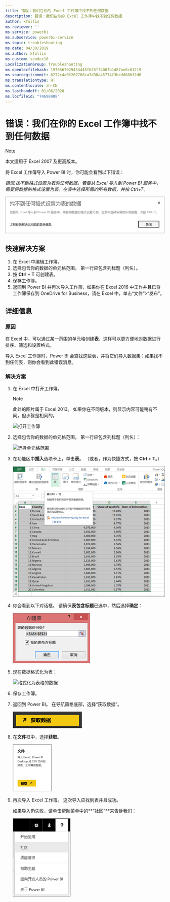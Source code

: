 ```yaml
---
title: 错误：我们在你的 Excel 工作簿中找不到任何数据
description: 错误：我们在你的 Excel 工作簿中找不到任何数据
author: kfollis
ms.reviewer: ''
ms.service: powerbi
ms.subservice: powerbi-service
ms.topic: troubleshooting
ms.date: 04/30/2019
ms.author: kfollis
ms.custom: seodec18
LocalizationGroup: Troubleshooting
ms.openlocfilehash: 1976567029454445f625ff400fb1d87ae6c01219
ms.sourcegitcommit: 6272c4a0f267708ca7d38a45774f3bedd680f2d6
ms.translationtype: HT
ms.contentlocale: zh-CN
ms.lasthandoff: 01/06/2020
ms.locfileid: "74698408"
---
```

# <a name="error-we-couldnt-find-any-data-in-your-excel-workbook"></a>错误：我们在你的 Excel 工作簿中找不到任何数据

>[!NOTE]  
>本文适用于 Excel 2007 及更高版本。

将 Excel 工作簿导入 Power BI 时，你可能会看到以下错误：

*错误:找不到格式设置为表的任何数据。若要从 Excel 导入到 Power BI 服务中，需要将数据的格式设置为表。在表中选择所需的所有数据，并按 Ctrl+T。*

![在工作簿中找不到数据](media/service-admin-troubleshoot-excel-workbook-data/power-bi-we-couldnt-find-any-data.png)

## <a name="quick-solution"></a>快速解决方案
1. 在 Excel 中编辑工作簿。
2. 选择包含你的数据的单元格范围。 第一行应包含列标题（列名）。
3. 按 **Ctrl + T** 可创建表。
4. 保存工作簿。
5. 返回到 Power BI 并再次导入工作簿，如果你在 Excel 2016 中工作并且已将工作簿保存到 OneDrive for Business，请在 Excel 中，单击“文件”>“发布”。

## <a name="details"></a>详细信息
### <a name="cause"></a>原因
在 Excel 中，可以通过某一范围的单元格创建**表**，这样可以更方便地对数据进行排序、筛选和设置格式。

导入 Excel 工作簿时，Power BI 会查找这些表，并将它们导入数据集；如果找不到任何表，则你会看到此错误消息。

### <a name="solution"></a>解决方案
1. 在 Excel 中打开工作簿。 
    >[!NOTE]
    >此处的图片属于 Excel 2013。 如果你在不同版本，则显示内容可能稍有不同，但步骤是相同的。
    
    ![打开工作簿](media/service-admin-troubleshoot-excel-workbook-data/power-bi-troubleshoot-excel-worksheet-1.png)
2. 选择包含你的数据的单元格范围。 第一行应包含列标题（列名）：
   
    ![选择单元格范围](media/service-admin-troubleshoot-excel-workbook-data/power-bi-troubleshoot-excel-worksheet-2.png)
3. 在功能区中**插入**选项卡上，单击**表**。 （或者，作为快捷方式，按 **Ctrl + T**。）
   
    ![插入表](media/service-admin-troubleshoot-excel-workbook-data/power-bi-troubleshoot-excel-worksheet-3.png)
4. 你会看到以下对话框。 请确保**表包含标题**已选中，然后选择**确定**：
   
    ![创建表](media/service-admin-troubleshoot-excel-workbook-data/power-bi-troubleshoot-excel-create-table.png)
5. 现在数据格式化为表：
   
    ![格式化为表格的数据](media/service-admin-troubleshoot-excel-workbook-data/power-bi-troubleshoot-excel-table.png)
6. 保存工作簿。
7. 返回到 Power BI。 在导航窗格底部，选择“获取数据”。
   
    ![获取数据](media/service-admin-troubleshoot-excel-workbook-data/power-bi-get-data.png)
8. 在**文件**框中，选择**获取**。
   
    ![获取文件](media/service-admin-troubleshoot-excel-workbook-data/power-bi-get-files.png)
9. 再次导入 Excel 工作簿。 这次导入应找到表并且成功。
   
    如果导入仍失败，请单击帮助菜单中的**“社区”**来告诉我们：
   
    ![社区链接](media/service-admin-troubleshoot-excel-workbook-data/power-bi-question-menu-community.png)
